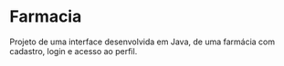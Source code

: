 # Farmacia
Projeto de uma interface desenvolvida em Java, de uma farmácia com cadastro, login e acesso ao perfil.

